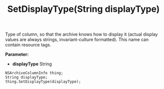 ﻿---
uid: crmscript_ref_NSArchiveColumnInfo_SetDisplayType
title: SetDisplayType(String displayType)
intellisense: NSArchiveColumnInfo.SetDisplayType
keywords: NSArchiveColumnInfo, GetDisplayType
so.topic: reference
---

Type of column, so that the archive knows how to display it (actual display values are always strings, invariant-culture formatted). This name can contain resource tags.

**Parameter:** 
 - **displayType** String

```crmscript
NSArchiveColumnInfo thing;
String displayType;
thing.SetDisplayType(displayType);
```

